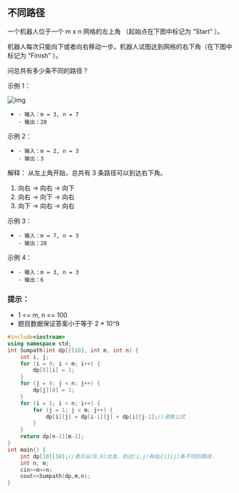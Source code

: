 ## 不同路径

一个机器人位于一个 m x n 网格的左上角 （起始点在下图中标记为 “Start” ）。

机器人每次只能向下或者向右移动一步。机器人试图达到网格的右下角（在下图中标记为 “Finish” ）。

问总共有多少条不同的路径？

示例 1：

![img](https://img-blog.csdnimg.cn/20210110174033215.png)

- ```
  - 输入：m = 3, n = 7
  - 输出：28
  ```

  

示例 2：

- ```
  - 输入：m = 2, n = 3
  - 输出：3
  ```

  

解释： 从左上角开始，总共有 3 条路径可以到达右下角。

1. 向右 -> 向右 -> 向下
2. 向右 -> 向下 -> 向右
3. 向下 -> 向右 -> 向右

示例 3：

- ```
  - 输入：m = 7, n = 3
  - 输出：28
  ```

  

示例 4：

- ```
  - 输入：m = 3, n = 3
  - 输出：6
  ```

  

### 提示：

- 1 <= m, n <= 100
- 题目数据保证答案小于等于 2 * 10^9

```c++
#include<iostream>
using namespace std;
int Sumpath(int dp[][10], int m, int n) {
	int i, j;
	for (i = 0; i < m; i++) {
		dp[0][i] = 1;
	}
	for (j = 0; j < n; j++) {
		dp[j][0] = 1;
	}
	for (i = 1; i < n; i++) {
		for (j = 1; j < m; j++) {
			dp[i][j] = dp[i-1][j] + dp[i][j-1];//递推公式
		}
	}
	return dp[n-1][m-1];
}
int main() {
	int dp[10][10];//表示从(0,0)出发，到达(i,j)有dp[i][j]条不同的路径.
	int n, m;
	cin>>m>>n;
	cout<<Sumpath(dp,m,n);
}
```

